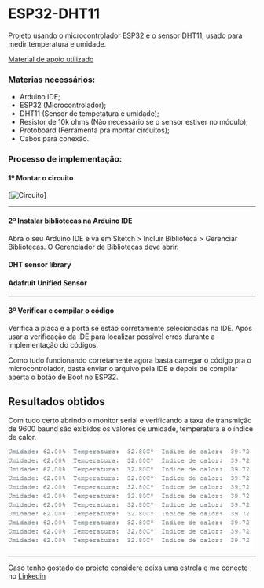 # ESP32-DHT11
Projeto usando o microcontrolador ESP32 e o sensor DHT11, usado para medir temperatura e umidade.




[Material de apoio utilizado](https://randomnerdtutorials.com/esp32-dht11-dht22-temperature-humidity-sensor-arduino-ide/)



### Materias necessários:
- Arduino IDE;
- ESP32 (Microcontrolador);
- DHT11 (Sensor de tempetatura e umidade);
- Resistor de 10k ohms (Não necessário se o sensor estiver no módulo);
- Protoboard (Ferramenta pra montar circuitos);
- Cabos para conexão.


### Processo de implementação:

#### 1º Montar o circuito 
[![Circuito](https://th.bing.com/th/id/R.bfa1a4484d866bb14e8f3e043808f65a?rik=ogCqKKkXY1w8sw&riu=http%3a%2f%2fiotkece.com%2fwp-content%2fuploads%2f2021%2f08%2fesp-dht_bb-e1629031534801.png&ehk=LWME9UH%2bLf4OgPEpXW6FDJWkZIVaokcdCigfqmqN1cw%3d&risl=&pid=ImgRaw&r=0)]
<hr>

#### 2º Instalar bibliotecas na Arduino IDE
Abra o seu Arduino IDE e vá em Sketch > Incluir Biblioteca > Gerenciar Bibliotecas. O Gerenciador de Bibliotecas deve abrir.

#### DHT sensor library
#### Adafruit Unified Sensor
<hr>

#### 3º Verificar e compilar o código
Verifica a placa e a porta se estão corretamente selecionadas na IDE.
Após usar a verificação da IDE para localizar possível erros durante a implementação do códigos.

Como tudo funcionando corretamente agora basta carregar o código pra o microcontrolador, basta enviar o arquivo pela IDE e depois de compilar aperta o botão de Boot no ESP32.



## Resultados obtidos
Com tudo certo abrindo o monitor serial e verificando a taxa de transmição de 9600 baund são exibidos os valores de umidade, temperatura e o índice de calor.

![Resultados](Resultados.png)

<hr>

Caso tenho gostado do projeto considere deixa uma estrela e me conecte no [Linkedin](https://www.linkedin.com/in/iorifernando/)
